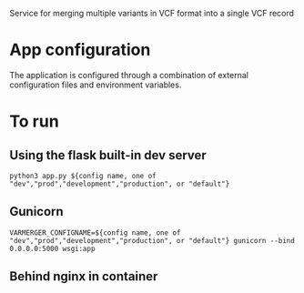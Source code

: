 Service for merging multiple variants in VCF format into a single VCF record

# App configuration

The application is configured through a combination of external configuration files and environment variables.

# To run

## Using the flask built-in dev server

	python3 app.py ${config name, one of "dev","prod","development","production", or "default"}

## Gunicorn

	VARMERGER_CONFIGNAME=${config name, one of "dev","prod","development","production", or "default"} gunicorn --bind 0.0.0.0:5000 wsgi:app

## Behind nginx in container


